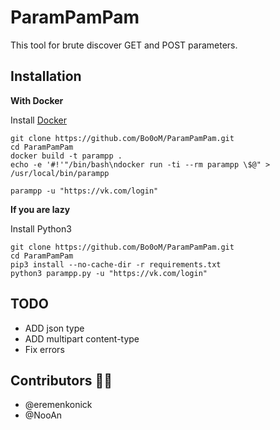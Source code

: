 # ParamPamPam

This tool for brute discover GET and POST parameters.

Installation
---------
**With Docker**

Install [Docker](https://docs.docker.com/install/)

```
git clone https://github.com/Bo0oM/ParamPamPam.git
cd ParamPamPam
docker build -t parampp .
echo -e '#!'"/bin/bash\ndocker run -ti --rm parampp \$@" > /usr/local/bin/parampp

parampp -u "https://vk.com/login"
```

**If you are lazy**

Install Python3

```
git clone https://github.com/Bo0oM/ParamPamPam.git
cd ParamPamPam
pip3 install --no-cache-dir -r requirements.txt
python3 parampp.py -u "https://vk.com/login"
```


TODO
---------

 * ADD json type
 * ADD multipart content-type
 * Fix errors


Contributors 💪🏻
---------

* @eremenkonick
* @NooAn
